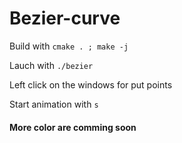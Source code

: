 # Bezier-curve

Build with `cmake . ; make -j`

Lauch with `./bezier`

Left click on the windows for put points

Start animation with `s`

#### More color are comming soon
